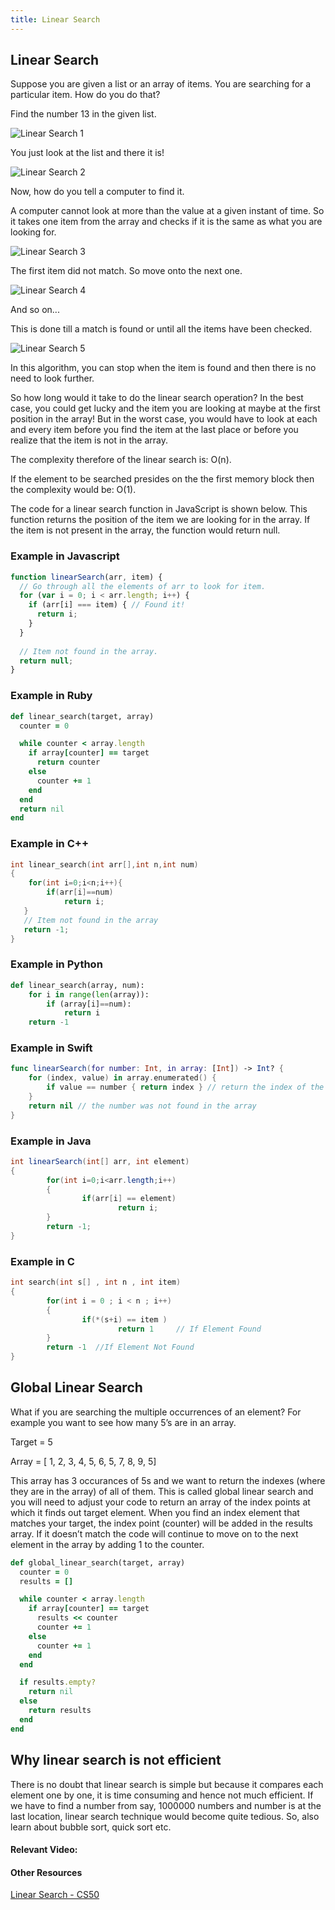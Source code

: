 ```yaml
---
title: Linear Search
---
```

## Linear Search

Suppose you are given a list or an array of items. You are searching for a particular item. How do you do that?

Find the number 13 in the given list.

![Linear Search 1](https://i.imgur.com/ThkzYEV.jpg)

You just look at the list and there it is!

![Linear Search 2](https://i.imgur.com/K7HfCly.jpg)

Now, how do you tell a computer to find it.

A computer cannot look at more than the value at a given instant of time. So it takes one item from the array and checks if it is the same as what you are looking for.

![Linear Search 3](https://i.imgur.com/ZOSxeZD.jpg)

The first item did not match. So move onto the next one.

![Linear Search 4](https://i.imgur.com/SwKsPxD.jpg)

And so on...

This is done till a match is found or until all the items have been checked.

![Linear Search 5](https://i.imgur.com/3AaViff.jpg)

In this algorithm, you can stop when the item is found and then there is no need to look further.

So how long would it take to do the linear search operation?
In the best case, you could get lucky and the item you are looking at maybe at the first position in the array!
But in the worst case, you would have to look at each and every item before you find the item at the last place or before you realize that the item is not in the array.

The complexity therefore of the linear search is: O(n).

If the element to be searched presides on the the first memory block then the complexity would be: O(1).

The code for a linear search function in JavaScript is shown below. This function returns the position of the item we are looking for in the array. If the item is not present in the array, the function would return null.

### Example in Javascript
```javascript
function linearSearch(arr, item) {
  // Go through all the elements of arr to look for item.
  for (var i = 0; i < arr.length; i++) {
    if (arr[i] === item) { // Found it!
      return i;
    }
  }
  
  // Item not found in the array.
  return null;
}
```

### Example in Ruby

```ruby
def linear_search(target, array)
  counter = 0

  while counter < array.length
    if array[counter] == target
      return counter
    else
      counter += 1
    end
  end
  return nil
end
```
### Example in C++

```c++
int linear_search(int arr[],int n,int num)
{
	for(int i=0;i<n;i++){
		if(arr[i]==num)
			return i;
   }
   // Item not found in the array
   return -1; 
}
```

### Example in Python
```python
def linear_search(array, num):
	for i in range(len(array)):
		if (array[i]==num):
			return i
	return -1
```

### Example in Swift
```swift
func linearSearch(for number: Int, in array: [Int]) -> Int? {
    for (index, value) in array.enumerated() {
        if value == number { return index } // return the index of the number
    }
    return nil // the number was not found in the array
}
```

### Example in Java
```Java 8
int linearSearch(int[] arr, int element)
{
        for(int i=0;i<arr.length;i++)
        {
                if(arr[i] == element)
                        return i;
        }
        return -1;
}

```
### Example in C
```C
int search(int s[] , int n , int item)
{
        for(int i = 0 ; i < n ; i++)
        {
                if(*(s+i) == item )
                        return 1     // If Element Found
        }
        return -1  //If Element Not Found
}
```
        
## Global Linear Search

What if you are searching the multiple occurrences of an element? For example you want to see how many 5’s are in an array.

Target = 5

Array = [ 1, 2, 3, 4, 5, 6, 5, 7, 8, 9, 5]

This array has 3 occurances of 5s and we want to return the indexes (where they are in the array) of all of them. This is called global linear search and you will need to adjust your code to return an array of the index points at which it finds out target element. When you find an index element that matches your target, the index point (counter) will be added in the results array. If it doesn’t match the code will continue to move on to the next element in the array by adding 1 to the counter.

```ruby
def global_linear_search(target, array)
  counter = 0
  results = []

  while counter < array.length
    if array[counter] == target
      results << counter
      counter += 1
    else
      counter += 1
    end
  end

  if results.empty?
    return nil
  else
    return results
  end
end
```

## Why linear search is not efficient

There is no doubt that linear search is simple but because it compares each element one by one, it is time consuming and hence not much efficient. If we have to find a number from say, 1000000 numbers and number is at the last location, linear search technique would become quite tedious. So, also learn about bubble sort, quick sort etc.

#### Relevant Video:

#### Other Resources
<!-- Please add any articles you think might be helpful to read before writing the article -->
<a href='https://www.youtube.com/watch?v=vZWfKBdSgXI' target='_blank' rel='nofollow'>Linear Search - CS50</a>

